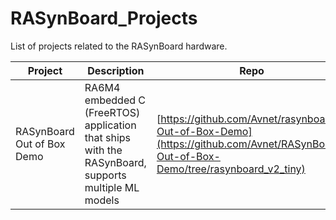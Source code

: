 # RASynBoard_Projects

List of projects related to the RASynBoard hardware.
  
|Project| Description | Repo
|--|--|--|
| RASynBoard Out of Box Demo | RA6M4 embedded C (FreeRTOS) application that ships with the RASynBoard, supports multiple ML models | [https://github.com/Avnet/rasynboard-Out-of-Box-Demo](https://github.com/Avnet/RASynBoard-Out-of-Box-Demo/tree/rasynboard_v2_tiny) |
